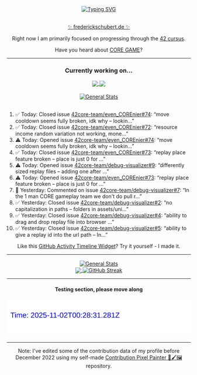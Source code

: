 <div align="center">
	<a href="https://git.io/typing-svg"><img src="https://readme-typing-svg.demolab.com?font=Fira+Code&size=30&pause=1000&color=70A5FD&background=1A1B27&center=true&vCenter=true&repeat=false&random=false&width=550&lines=%F0%9F%91%8B+Hello+World!+I'm+Freddy!+%F0%9F%96%96" alt="Typing SVG" /></a>
</div>
<br>
<div align="center">
	<p></p><a href="https://frederickschubert.de">✨ frederickschubert.de ✨</a></p>
	<p>Right now I am primarily focused on progressing through the <a href="https://github.com/FreddyMSchubert/42_cursus">42 cursus</a>.</p>
	<p>Have you heard about <a href="https://coregame.de/">CORE GAME</a>?</p>
</div>

<hr>

<div align="center">

### Currently working on...

<!-- [![current_repo](https://github-readme-stats.vercel.app/api/pin/?username=FreddyMSchubert&repo=Crafty_Concoctions&theme=tokyonight)](https://github.com/FreddyMSchubert/Crafty_Concoctions) -->

<div align="center">
	<a href="https://github.com/Reptudn/42_transcendence" target="_blank">
		<img align="center" src="https://github-readme-stats.vercel.app/api/pin/?username=Reptudn&repo=42_transcendence&theme=tokyonight" />
	</a>
	<a href="https://github.com/42core-team/even_COREnier" target="_blank">
		<img align="center" src="https://github-readme-stats.vercel.app/api/pin/?username=42core-team&repo=even_COREnier&theme=tokyonight" />
	</a>
</div>

<br>

<div align="center">
	<a href="https://github.com/FreddyMSchubert/42_cursus" target="_blank">
		<img align="center" src="https://github-readme-stats.vercel.app/api/pin/?username=FreddyMSchubert&repo=42_cursus&theme=tokyonight" alt="General Stats" />
	</a>
</div>

<br>

<div align="left">
<ol>
<!-- ACTIVITY:START -->
<li>✅ Today: Closed issue <a href="https://github.com/42core-team/even_COREnier/issues/74">42core-team/even_COREnier#74</a>: “move cooldown seems fully broken, idk why – lookin…”</li>
<li>✅ Today: Closed issue <a href="https://github.com/42core-team/even_COREnier/issues/72">42core-team/even_COREnier#72</a>: “resource income random variation not working, mone…”</li>
<li>⚠️ Today: Opened issue <a href="https://github.com/42core-team/even_COREnier/issues/74">42core-team/even_COREnier#74</a>: “move cooldown seems fully broken, idk why – lookin…”</li>
<li>✅ Today: Closed issue <a href="https://github.com/42core-team/even_COREnier/issues/73">42core-team/even_COREnier#73</a>: “replay place feature broken – place is just 0 for …”</li>
<li>⚠️ Today: Opened issue <a href="https://github.com/42core-team/debug-visualizer/issues/9">42core-team/debug-visualizer#9</a>: “differently sized replay files – adding one after …”</li>
<li>⚠️ Today: Opened issue <a href="https://github.com/42core-team/even_COREnier/issues/73">42core-team/even_COREnier#73</a>: “replay place feature broken – place is just 0 for …”</li>
<li>💬 Yesterday: Commented on issue <a href="https://github.com/42core-team/debug-visualizer/pull/7#issuecomment-3133770431">42core-team/debug-visualizer#7</a>: “In the 1 man CORE gameplay team we don't do pull r…”</li>
<li>✅ Yesterday: Closed issue <a href="https://github.com/42core-team/debug-visualizer/issues/2">42core-team/debug-visualizer#2</a>: “no capitalization in paths – folders in assets/uni…”</li>
<li>✅ Yesterday: Closed issue <a href="https://github.com/42core-team/debug-visualizer/issues/4">42core-team/debug-visualizer#4</a>: “ability to drag and drop replay file into browser …”</li>
<li>✅ Yesterday: Closed issue <a href="https://github.com/42core-team/debug-visualizer/issues/5">42core-team/debug-visualizer#5</a>: “ability to give a replay id into the url path – In…”</li>
<!-- ACTIVITY:END -->
</ol>
</div>

Like this [GitHub Activity Timeline Widget](https://github.com/FreddyMSchubert/github-activity-timeline)? Try it yourself - I made it.

<hr>

<div align="center">
	<a href="https://github.com/anuraghazra/github-readme-stats" target="_blank">
		<img height=200 align="center" src="https://github-readme-stats.vercel.app/api?username=FreddyMSchubert&show_icons=true&theme=tokyonight&card_width=650" alt="General Stats" />
	</a>
</div>

<div align="center">
	<a href="https://github.com/anuraghazra/github-readme-stats" target="_blank">
		<img height=200 align="center" src="https://github-readme-stats.vercel.app/api/top-langs/?username=FreddyMSchubert&layout=donut&theme=tokyonight&card_width=320">
	</a>
	<a href="https://github.com/DenverCoder1/github-readme-streak-stats" target="_blank">
		<img height=200 align="center" src="https://streak-stats.demolab.com?user=FreddyMSchubert&theme=tokyonight&date_format=j%20M%5B%20Y%5D&card_width=320&card_height=200&hide_total_contributions=true" alt="GitHub Streak" />
	</a>
</div>

<hr>

#### Testing section, please move along

![GitHub Defenders SVG](https://github.com/FreddyMSchubert/FreddyMSchubert/blob/github_defenders_output/output.svg)

<hr>

Note: I've edited some of the contribution data of my profile before December 2022 using my self-made [Contribution Pixel Painter 🎨🖌️🖼️](https://github.com/FreddyMSchubert/contribution-pixel-painter) repository.
